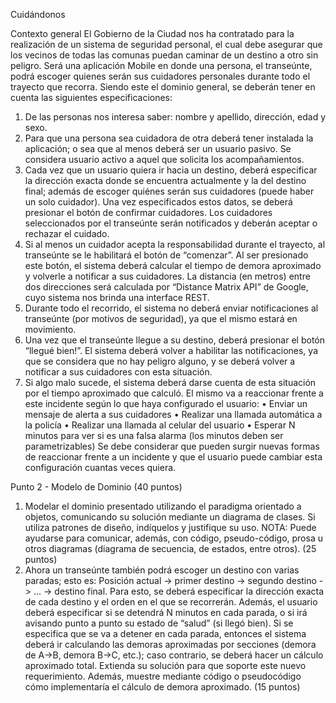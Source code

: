 Cuidándonos

Contexto general
El Gobierno de la Ciudad nos ha contratado para la realización de un sistema de seguridad
personal, el cual debe asegurar que los vecinos de todas las comunas puedan caminar de un
destino a otro sin peligro. Será una aplicación Mobile en donde una persona, el transeúnte,
podrá escoger quienes serán sus cuidadores personales durante todo el trayecto que
recorra.
Siendo este el dominio general, se deberán tener en cuenta las siguientes especificaciones:
1. De las personas nos interesa saber: nombre y apellido, dirección, edad y sexo.
2. Para que una persona sea cuidadora de otra deberá tener instalada la aplicación; o sea que al menos deberá
ser un usuario pasivo. Se considera usuario activo a aquel que solicita los acompañamientos.
3. Cada vez que un usuario quiera ir hacia un destino, deberá especificar la dirección exacta donde se encuentra
actualmente y la del destino final; además de escoger quiénes serán sus cuidadores (puede haber un solo
cuidador). Una vez especificados estos datos, se deberá presionar el botón de confirmar cuidadores. Los
cuidadores seleccionados por el transeúnte serán notificados y deberán aceptar o rechazar el cuidado.
4. Si al menos un cuidador acepta la responsabilidad durante el trayecto, al transeúnte se le habilitará el botón
de “comenzar”. Al ser presionado este botón, el sistema deberá calcular el tiempo de demora aproximado y
volverle a notificar a sus cuidadores. La distancia (en metros) entre dos direcciones será calculada por
“Distance Matrix API” de Google, cuyo sistema nos brinda una interface REST.
5. Durante todo el recorrido, el sistema no deberá enviar notificaciones al transeúnte (por motivos de seguridad),
ya que el mismo estará en movimiento.
6. Una vez que el transeúnte llegue a su destino, deberá presionar el botón “llegué bien!”. El sistema deberá
volver a habilitar las notificaciones, ya que se considera que no hay peligro alguno, y se deberá volver a
notificar a sus cuidadores con esta situación.
7. Si algo malo sucede, el sistema deberá darse cuenta de esta situación por el tiempo aproximado que calculó.
El mismo va a reaccionar frente a este incidente según lo que haya configurado el usuario:
• Enviar un mensaje de alerta a sus cuidadores
• Realizar una llamada automática a la policía
• Realizar una llamada al celular del usuario
• Esperar N minutos para ver si es una falsa alarma (los minutos deben ser parametrizables)
Se debe considerar que pueden surgir nuevas formas de reaccionar frente a un incidente y que el usuario
puede cambiar esta configuración cuantas veces quiera.



Punto 2 - Modelo de Dominio (40 puntos)
1. Modelar el dominio presentado utilizando el paradigma orientado a objetos, comunicando su solución mediante
un diagrama de clases. Si utiliza patrones de diseño, indíquelos y justifique su uso. NOTA: Puede ayudarse para
comunicar, además, con código, pseudo-código, prosa u otros diagramas (diagrama de secuencia, de estados,
entre otros). (25 puntos)
2. Ahora un transeúnte también podrá escoger un destino con varias paradas; esto es:
Posición actual -> primer destino -> segundo destino -> ... -> destino final.
Para esto, se deberá especificar la dirección exacta de cada destino y el orden en el que se recorrerán. Además,
el usuario deberá especificar si se detendrá N minutos en cada parada, o si irá avisando punto a punto su estado
de “salud” (si llegó bien).
Si se especifica que se va a detener en cada parada, entonces el sistema deberá ir calculando las demoras
aproximadas por secciones (demora de A->B, demora B->C, etc.); caso contrario, se deberá hacer un cálculo
aproximado total.
Extienda su solución para que soporte este nuevo requerimiento. Además, muestre mediante código o
pseudocódigo cómo implementaría el cálculo de demora aproximado. (15 puntos)